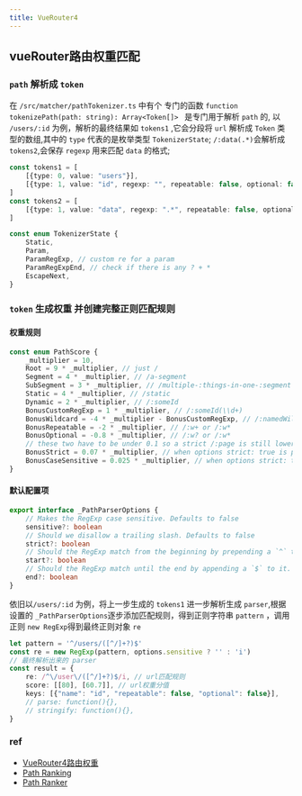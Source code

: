 ```yaml
---
title: VueRouter4
---
```


## vueRouter路由权重匹配

### `path` 解析成 `token`

在 `/src/matcher/pathTokenizer.ts` 中有个 专门的函数 `function tokenizePath(path: string): Array<Token[]> ` 是专门用于解析 `path` 的,
以 `/users/:id` 为例，解析的最终结果如 `tokens1` ,它会分段将 `url` 解析成 `Token` 类型的数组,其中的 `type` 代表的是枚举类型 `TokenizerState`;
`/:data(.*)`会解析成 `tokens2`,会保存 `regexp` 用来匹配 `data` 的格式;

```ts
const tokens1 = [
    [{type: 0, value: "users"}],
    [{type: 1, value: "id", regexp: "", repeatable: false, optional: false}]
]
const tokens2 = [
    [{type: 1, value: "data", regexp: ".*", repeatable: false, optional: false}]
]

const enum TokenizerState {
    Static,
    Param,
    ParamRegExp, // custom re for a param
    ParamRegExpEnd, // check if there is any ? + *
    EscapeNext,
}
```

### `token` 生成权重 并创建完整正则匹配规则

#### 权重规则

```ts
const enum PathScore {
    _multiplier = 10,
    Root = 9 * _multiplier, // just /
    Segment = 4 * _multiplier, // /a-segment
    SubSegment = 3 * _multiplier, // /multiple-:things-in-one-:segment
    Static = 4 * _multiplier, // /static
    Dynamic = 2 * _multiplier, // /:someId
    BonusCustomRegExp = 1 * _multiplier, // /:someId(\\d+)
    BonusWildcard = -4 * _multiplier - BonusCustomRegExp, // /:namedWildcard(.*) we remove the bonus added by the custom regexp
    BonusRepeatable = -2 * _multiplier, // /:w+ or /:w*
    BonusOptional = -0.8 * _multiplier, // /:w? or /:w*
    // these two have to be under 0.1 so a strict /:page is still lower than /:a-:b
    BonusStrict = 0.07 * _multiplier, // when options strict: true is passed, as the regex omits \/?
    BonusCaseSensitive = 0.025 * _multiplier, // when options strict: true is passed, as the regex omits \/?
}
```

#### 默认配置项

```ts
export interface _PathParserOptions {
    // Makes the RegExp case sensitive. Defaults to false
    sensitive?: boolean
    // Should we disallow a trailing slash. Defaults to false
    strict?: boolean
    // Should the RegExp match from the beginning by prepending a `^` to it. Defaults to true
    start?: boolean
    // Should the RegExp match until the end by appending a `$` to it. Defaults to true
    end?: boolean
}
```

依旧以`/users/:id` 为例，将上一步生成的 `tokens1` 进一步解析生成 `parser`,根据设置的 `_PathParserOptions`逐步添加匹配规则，得到正则字符串 `pattern`
，调用正则 `new RegExp`得到最终正则对象 `re`

```ts
let pattern = '^/users/([^/]+?)$'
const re = new RegExp(pattern, options.sensitive ? '' : 'i')
// 最终解析出来的 parser
const result = {
    re: /^\/user\/([^/]+?)$/i, // url匹配规则
    score: [[80], [60.7]], // url权重分值
    keys: [{"name": "id", "repeatable": false, "optional": false}],
    // parse: function(){},
    // stringify: function(){},
}
```

### ref

- [VueRouter4路由权重](https://sumygg.com/2021/05/11/vue-router-4-path-ranking/)
- [Path Ranking](https://reach.tech/router/ranking)
- [Path Ranker](https://paths.esm.dev/?p=AAMeJSyAwR4UbFDAFxAcAGAIJXMAAA..#)
